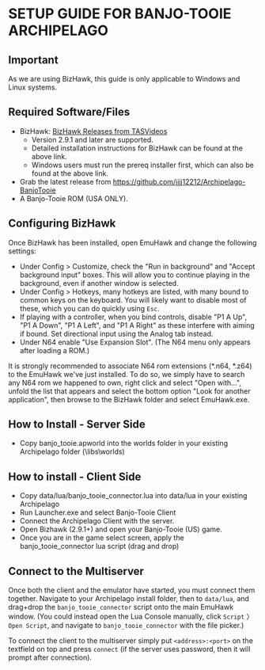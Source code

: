 
# SETUP GUIDE FOR BANJO-TOOIE ARCHIPELAGO

## Important

As we are using BizHawk, this guide is only applicable to Windows and Linux systems.

## Required Software/Files

-   BizHawk:  [BizHawk Releases from TASVideos](https://tasvideos.org/BizHawk/ReleaseHistory)
    -   Version 2.9.1 and later are supported.
    -   Detailed installation instructions for BizHawk can be found at the above link.
    -   Windows users must run the prereq installer first, which can also be found at the above link.
-   Grab the latest release from https://github.com/jjjj12212/Archipelago-BanjoTooie
-   A Banjo-Tooie ROM (USA ONLY).

## Configuring BizHawk

Once BizHawk has been installed, open EmuHawk and change the following settings:

-   Under Config > Customize, check the "Run in background" and "Accept background input" boxes. This will allow you to continue playing in the background, even if another window is selected.
-   Under Config > Hotkeys, many hotkeys are listed, with many bound to common keys on the keyboard. You will likely want to disable most of these, which you can do quickly using  `Esc`.
-   If playing with a controller, when you bind controls, disable "P1 A Up", "P1 A Down", "P1 A Left", and "P1 A Right" as these interfere with aiming if bound. Set directional input using the Analog tab instead.
-   Under N64 enable "Use Expansion Slot". (The N64 menu only appears after loading a ROM.)

It is strongly recommended to associate N64 rom extensions (*.n64, *.z64) to the EmuHawk we've just installed. To do so, we simply have to search any N64 rom we happened to own, right click and select "Open with…", unfold the list that appears and select the bottom option "Look for another application", then browse to the BizHawk folder and select EmuHawk.exe.

## How to Install - Server Side
- Copy banjo_tooie.apworld into the worlds folder in your existing Archipelago folder (\libs\worlds)

## How to install - Client Side

- Copy data/lua/banjo_tooie_connector.lua into data/lua in your existing Archipelago
- Run Launcher.exe and select Banjo-Tooie Client
- Connect the Archipelago Client with the server.
- Open Bizhawk (2.9.1+) and open your Banjo-Tooie (US) game.
- Once you are in the game select screen, apply the banjo_tooie_connector lua script (drag and drop)

## Connect to the Multiserver

Once both the client and the emulator have started, you must connect them together. Navigate to your Archipelago install folder, then to  `data/lua`, and drag+drop the  `banjo_tooie_connector`  script onto the main EmuHawk window. (You could instead open the Lua Console manually, click  `Script`  〉  `Open Script`, and navigate to  `banjo_tooie_connector`  with the file picker.)

To connect the client to the multiserver simply put  `<address>:<port>`  on the textfield on top and press `connect` (if the server uses password, then it will prompt after connection).
